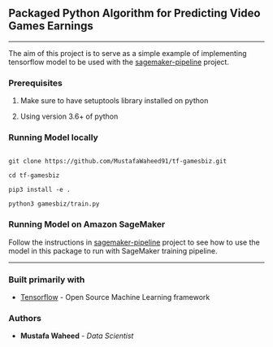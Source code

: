 ## Packaged Python Algorithm for Predicting Video Games Earnings

----

The aim of this project is to serve as a simple example of implementing tensorflow model to be used with the [sagemaker-pipeline](https://github.com/MustafaWaheed91/sagemaker-pipeline) project.

### Prerequisites

1. Make sure to have setuptools library installed on python

2. Using version 3.6+ of python


### Running Model locally

```

git clone https://github.com/MustafaWaheed91/tf-gamesbiz.git

cd tf-gamesbiz

pip3 install -e .

python3 gamesbiz/train.py

```

### Running Model on Amazon SageMaker

Follow the instructions in [sagemaker-pipeline](https://github.com/MustafaWaheed91/sagemaker-pipeline) project to see how to use the model
in this package to run with SageMaker training pipeline.

----

### Built primarily with

* [Tensorflow](https://www.tensorflow.org/) - Open Source Machine Learning framework


### Authors

* **Mustafa Waheed** - *Data Scientist* 

